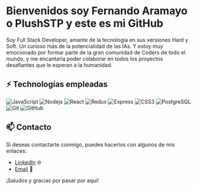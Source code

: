 
# Bienvenidos soy Fernando Aramayo o PlushSTP y este es mi GitHub

Soy Full Stack Developer, amante de la tecnología en sus versiones Hard y Soft. Un curioso más de la potencialidad de las IAs. Y estoy muy emocionado por formar parte de la gran comunidad de Coders de todo el mundo, y me encantaría poder colaborar en todos los proyectos desafiantes que le esperan a la humanidad.


## ⚡ Technologías empleadas

![JavaScript](https://img.shields.io/badge/-JavaScript-black?style=flat-square&logo=javascript)
![Nodejs](https://img.shields.io/badge/-Nodejs-black?style=flat-square&logo=Node.js)
![React](https://img.shields.io/badge/-React-black?style=flat-square&logo=react)
![Redux](https://img.shields.io/badge/-Redux-E34A86?style=flat-square&logo=redux)
![Express](https://img.shields.io/badge/Express-00599C?style=flat-square&logo=express)
![CSS3](https://img.shields.io/badge/-CSS3-1572B6?style=flat-square&logo=css3)
![PostgreSQL](https://img.shields.io/badge/-PostgreSQL-336791?style=flat-square&logo=postgresql)
![Git](https://img.shields.io/badge/-Git-black?style=flat-square&logo=git)
![GitHub](https://img.shields.io/badge/-GitHub-181717?style=flat-square&logo=github)

## 📫 Contacto
Si deseas contactarte conmigo, puedes hacerlos con algunos de mis enlaces:

- [LinkedIn](https://www.linkedin.com/in/tripkefm) 🌐
- [Email](mailto:tripkefm@gmail.com) 📧

¡Saludos y gracias por pasar por aquí!
